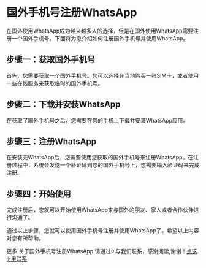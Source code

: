 # 国外手机号注册WhatsApp

在国外使用WhatsApp成为越来越多人的选择，但是在国外使用WhatsApp需要注册一个国外手机号。下面将为您介绍如何注册国外手机号并使用WhatsApp。

## 步骤一：获取国外手机号
首先，您需要获取一个国外手机号。您可以选择在当地购买一张SIM卡，或者使用一些在线服务来获取临时的国外手机号。

## 步骤二：下载并安装WhatsApp
在获取了国外手机号之后，您需要在您的手机上下载并安装WhatsApp应用。

## 步骤三：注册WhatsApp
在安装完WhatsApp后，您需要使用您获取的国外手机号来注册WhatsApp。在注册过程中，系统会发送一个验证码到您的国外手机号上，您需要输入验证码来完成注册。

## 步骤四：开始使用
完成注册后，您就可以开始使用WhatsApp来与国外的朋友、家人或者合作伙伴进行沟通了。

通过以上步骤，您就可以使用国外手机号注册并使用WhatsApp了。希望以上内容对您有所帮助。

更多 关于国外手机号注册WhatsApp 请通过✈与我们联系，感谢阅读,谢谢！[点这✈里联系](https://ads.k02.cc)